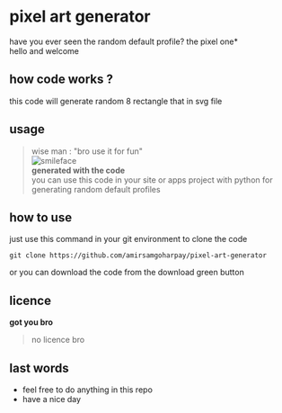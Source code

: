 # pixel art generator
have you ever seen the random default profile? the pixel one*  
hello and welcome  
## how code works ?  
this code will generate random 8 rectangle that in svg file  
## usage  
> wise man : "bro use it for fun"  
![smileface]()  
**generated with the code**  
you can use this code in your site or apps project with python for generating random default profiles  
## how to use  
just use this command in your git environment to clone the code  
```
git clone https://github.com/amirsamgoharpay/pixel-art-generator  
```
or you can download the code from the download green button  
## licence  
**got you bro**  
> no licence bro  
## last words  
- feel free to do anything in this repo  
- have a nice day  
